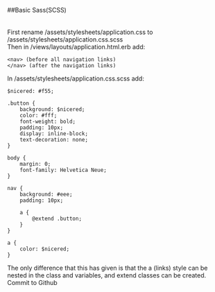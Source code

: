##Basic Sass(SCSS)<br>
<br>
<br>
First rename /assets/stylesheets/application.css to /assets/stylesheets/application.css.scss<br>
Then in /views/layouts/application.html.erb add:<br>
```
<nav> (before all navigation links)
</nav> (after the navigation links)
```
In /assets/stylesheets/application.css.scss add: <br>
```
$nicered: #f55;

.button {
	background: $nicered;
	color: #fff;
	font-weight: bold;
	padding: 10px;
	display: inline-block;
	text-decoration: none;
}

body {
	margin: 0;
	font-family: Helvetica Neue;
}

nav {
	background: #eee;
	padding: 10px;

	a {
		@extend .button;
	}
}

a {
	color: $nicered;
}
```
The only difference that this has given is that the a (links) style can be nested in the class and variables, and extend classes can be created.<br>
Commit to Github